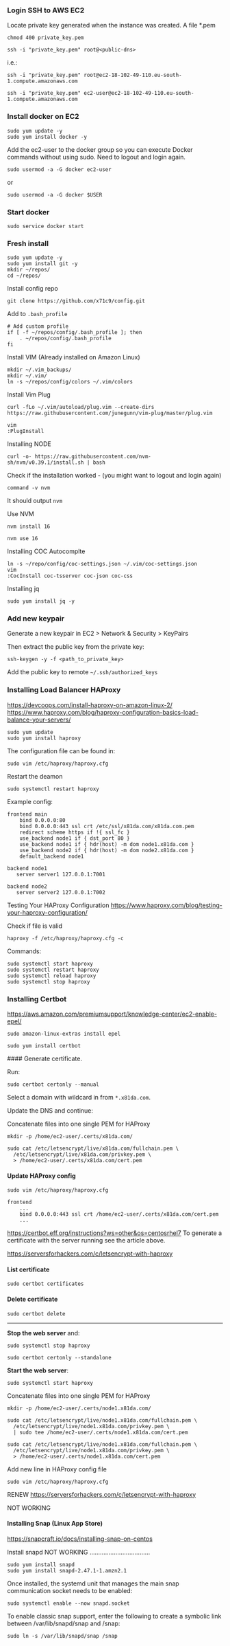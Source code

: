 
### Login SSH to AWS EC2

Locate private key generated when the instance was created. A file \*.pem

```
chmod 400 private_key.pem
```
```
ssh -i "private_key.pem" root@<public-dns>
```
i.e.:
```
ssh -i "private_key.pem" root@ec2-18-102-49-110.eu-south-1.compute.amazonaws.com
```
```
ssh -i "private_key.pem" ec2-user@ec2-18-102-49-110.eu-south-1.compute.amazonaws.com
```

### Install docker on EC2

```
sudo yum update -y
sudo yum install docker -y
```
Add the ec2-user to the docker group so you can execute Docker commands without using sudo.
Need to logout and login again.
```
sudo usermod -a -G docker ec2-user
```
or
```
sudo usermod -a -G docker $USER
```

### Start docker
```
sudo service docker start
```

### Fresh install

```
sudo yum update -y
sudo yum install git -y
mkdir ~/repos/
cd ~/repos/
```
Install config repo
```
git clone https://github.com/x71c9/config.git
```

Add to `.bash_profile`
```
# Add custom profile
if [ -f ~/repos/config/.bash_profile ]; then
	. ~/repos/config/.bash_profile
fi
```

Install VIM (Already installed on Amazon Linux)
```
mkdir ~/.vim_backups/
mkdir ~/.vim/
ln -s ~/repos/config/colors ~/.vim/colors
```
Install Vim Plug
```
curl -fLo ~/.vim/autoload/plug.vim --create-dirs https://raw.githubusercontent.com/junegunn/vim-plug/master/plug.vim
```
```
vim
:PlugInstall
```
Installing NODE
```
curl -o- https://raw.githubusercontent.com/nvm-sh/nvm/v0.39.1/install.sh | bash
```
Check if the installation worked - (you might want to logout and login again)
```
command -v nvm
```
It should output `nvm`

Use NVM
```
nvm install 16
````
```
nvm use 16
```

Installing COC Autocomplte
```
ln -s ~/repo/config/coc-settings.json ~/.vim/coc-settings.json
vim
:CocInstall coc-tsserver coc-json coc-css
```

Installing jq
```
sudo yum install jq -y
```


### Add new keypair

Generate a new keypair in EC2 > Network & Security > KeyPairs

Then extract the public key from the private key:

```
ssh-keygen -y -f <path_to_private_key>
```

Add the public key to remote `~/.ssh/authorized_keys`


### Installing Load Balancer HAProxy

https://devcoops.com/install-haproxy-on-amazon-linux-2/
https://www.haproxy.com/blog/haproxy-configuration-basics-load-balance-your-servers/

```
sudo yum update
sudo yum install haproxy
```

The configuration file can be found in:
```
sudo vim /etc/haproxy/haproxy.cfg
```
Restart the deamon
```
sudo systemctl restart haproxy
```

Example config:
```
frontend main
    bind 0.0.0.0:80
    bind 0.0.0.0:443 ssl crt /etc/ssl/x81da.com/x81da.com.pem
    redirect scheme https if !{ ssl_fc }
    use_backend node1 if { dst_port 80 }
    use_backend node1 if { hdr(host) -m dom node1.x81da.com }
    use_backend node2 if { hdr(host) -m dom node2.x81da.com }
    default_backend node1

backend node1
   server server1 127.0.0.1:7001

backend node2
   server server2 127.0.0.1:7002
```

Testing Your HAProxy Configuration
https://www.haproxy.com/blog/testing-your-haproxy-configuration/

Check if file is valid
```
haproxy -f /etc/haproxy/haproxy.cfg -c
```

Commands:
```
sudo systemctl start haproxy
sudo systemctl restart haproxy
sudo systemctl reload haproxy
sudo systemctl stop haproxy
```

### Installing Certbot

https://aws.amazon.com/premiumsupport/knowledge-center/ec2-enable-epel/

```
sudo amazon-linux-extras install epel
```
```
sudo yum install certbot
```

#### Generate certificate.

Run:
```
sudo certbot certonly --manual
```
Select a domain with wildcard in from `*.x81da.com`.

Update the DNS and continue:

Concatenate files into one single PEM for HAProxy
```
mkdir -p /home/ec2-user/.certs/x81da.com/

sudo cat /etc/letsencrypt/live/x81da.com/fullchain.pem \
  /etc/letsencrypt/live/x81da.com/privkey.pem \
  > /home/ec2-user/.certs/x81da.com/cert.pem
```

#### Update HAProxy config

```
sudo vim /etc/haproxy/haproxy.cfg
```
```
frontend
	...
	bind 0.0.0.0:443 ssl crt /home/ec2-user/.certs/x81da.com/cert.pem
	...
```

https://certbot.eff.org/instructions?ws=other&os=centosrhel7
To generate a certificate with the server running see the article above.

https://serversforhackers.com/c/letsencrypt-with-haproxy

#### List certificate
```
sudo certbot certificates
```
#### Delete certificate
```
sudo certbot delete
```

---


**Stop the web server** and:
```
sudo systemctl stop haproxy
```
```
sudo certbot certonly --standalone
```
**Start the web server**:
```
sudo systemctl start haproxy
```


Concatenate files into one single PEM for HAProxy
```
mkdir -p /home/ec2-user/.certs/node1.x81da.com/

sudo cat /etc/letsencrypt/live/node1.x81da.com/fullchain.pem \
  /etc/letsencrypt/live/node1.x81da.com/privkey.pem \
  | sudo tee /home/ec2-user/.certs/node1.x81da.com/cert.pem

sudo cat /etc/letsencrypt/live/node1.x81da.com/fullchain.pem \
  /etc/letsencrypt/live/node1.x81da.com/privkey.pem \
  > /home/ec2-user/.certs/node1.x81da.com/cert.pem
```

Add new line in HAProxy config file
```
sudo vim /etc/haproxy/haproxy.cfg
```




RENEW
https://serversforhackers.com/c/letsencrypt-with-haproxy












NOT WORKING

#### Installing Snap (Linux App Store)
https://snapcraft.io/docs/installing-snap-on-centos

Install snapd NOT WORKING ...................................
```
sudo yum install snapd
sudo yum install snapd-2.47.1-1.amzn2.1
```

Once installed, the systemd unit that manages the main snap communication socket needs to be enabled:
```
sudo systemctl enable --now snapd.socket
```

To enable classic snap support, enter the following to create a symbolic link between /var/lib/snapd/snap and /snap:
```
sudo ln -s /var/lib/snapd/snap /snap
```

